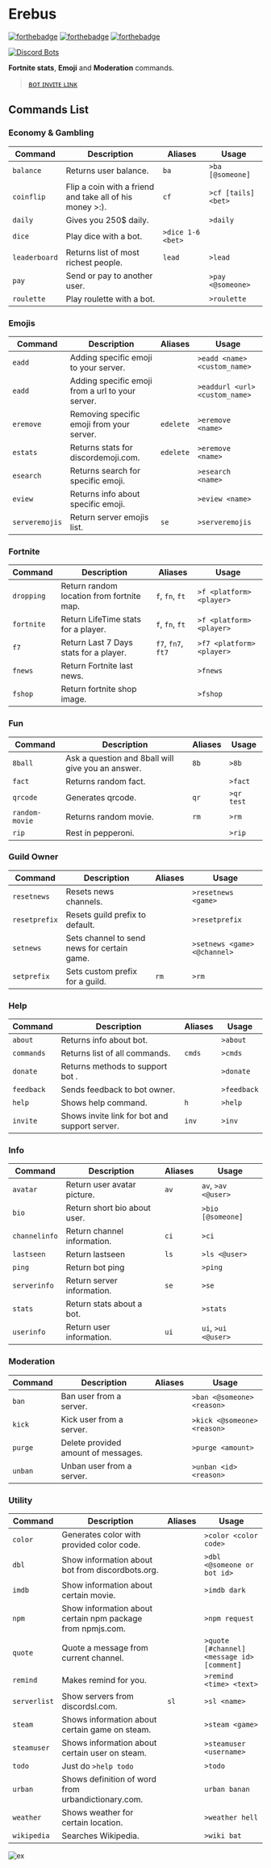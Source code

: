 Erebus
===================

[![forthebadge](https://forthebadge.com/images/badges/made-with-javascript.svg)](https://forthebadge.com)
[![forthebadge](https://forthebadge.com/images/badges/mom-made-pizza-rolls.svg)](https://forthebadge.com)
[![forthebadge](https://forthebadge.com/images/badges/for-you.svg)](https://forthebadge.com)

[![Discord Bots](https://discordbots.org/api/widget/408738823162429440.svg)](https://discordbots.org/bot/408738823162429440)


**Fortnite stats**, **Emoji** and **Moderation** commands.

>[ʙᴏᴛ ɪɴᴠɪᴛᴇ ʟɪɴᴋ](https://discordapp.com/oauth2/authorize?client_id=408738823162429440&scope=bot&permissions=2146958463)

Commands List
-------------------

### Economy & Gambling ###
Command | Description | Aliases | Usage
--- | --- | --- | ---
`balance` | Returns user balance. | `ba` | `>ba [@someone]`
`coinflip` | Flip a coin with a friend and take all of his money >:). | `cf` | `>cf [tails] <bet>`
`daily` | Gives you 250$ daily. | | `>daily`
`dice` | Play dice with a bot. | `>dice 1-6 <bet>`
`leaderboard` | Returns list of most richest people. | `lead` | `>lead`
`pay` | Send or pay to another user. | | `>pay <@someone>`
`roulette ` | Play roulette with a bot. | | `>roulette`

### Emojis ###
Command | Description | Aliases | Usage
--- | --- | --- | ---
`eadd` | Adding specific emoji to your server. | | `>eadd <name> <custom_name>`
`eadd` | Adding specific emoji from a url to your server. | | `>eaddurl <url> <custom_name>`
`eremove` | Removing specific emoji from your server. | `edelete` | `>eremove <name>`
`estats` | Returns stats for discordemoji.com. | `edelete` | `>eremove <name>`
`esearch` | Returns search for specific emoji. | | `>esearch <name>`
`eview` | Returns info about specific emoji. | | `>eview <name>`
`serveremojis` | Return server emojis list. | `se` | `>serveremojis`

### Fortnite ###

Command | Description | Aliases | Usage
--- | --- | --- | ---
`dropping` | Return random location from fortnite map. | `f`, `fn`, `ft` | `>f <platform> <player>`
`fortnite` | Return LifeTime stats for a player. | `f`, `fn`, `ft` | `>f <platform> <player>`
`f7` | Return Last 7 Days stats for a player. | `f7`, `fn7`, `ft7` | `>f7 <platform> <player>`
`fnews` | Return Fortnite last news. | | `>fnews`
`fshop` | Return fortnite shop image. | | `>fshop`

### Fun ###
Command | Description | Aliases | Usage
--- | --- | --- | ---
`8ball` | Ask a question and 8ball will give you an answer. | `8b` | `>8b`
`fact` | Returns random fact. | | `>fact`
`qrcode` | Generates qrcode. | `qr` | `>qr test`
`random-movie` | Returns random movie. | `rm` | `>rm`
`rip` | Rest in pepperoni. | | `>rip`

### Guild Owner ###
Command | Description | Aliases | Usage
--- | --- | --- | ---
`resetnews` | Resets news channels. | | `>resetnews <game>`
`resetprefix` | Resets guild prefix to default. | | `>resetprefix`
`setnews` | Sets channel to send news for certain game. | | `>setnews <game> <@channel>`
`setprefix` | Sets custom prefix for a guild. | `rm` | `>rm`

### Help ###
Command | Description | Aliases | Usage
--- | --- | --- | ---
`about` | Returns info about bot. | | `>about`
`commands` | Returns list of all commands. | `cmds` | `>cmds`
`donate` | Returns methods to support bot . | | `>donate`
`feedback` | Sends feedback to bot owner. | | `>feedback`
`help` | Shows help command. | `h` | `>help`
`invite` | Shows invite link for bot and support server. | `inv` | `>inv`

### Info ###

Command | Description | Aliases | Usage
--- | --- | --- | ---
`avatar` | Return user avatar picture. | `av` | `av`, `>av <@user>`
`bio` | Return short bio about user. | | `>bio [@someone]`
`channelinfo` | Return channel information. | `ci` | `>ci`
`lastseen` | Return lastseen  | `ls` | `>ls <@user>`
`ping` | Return bot ping  | | `>ping`
`serverinfo` | Return server information. | `se` | `>se`
`stats` | Return stats about a bot.| | `>stats`
`userinfo` | Return user information. | `ui` | `ui`, `>ui <@user>`

### Moderation ###

Command | Description | Aliases | Usage
--- | --- | --- | ---
`ban` | Ban user from a server. |  | `>ban <@someone> <reason>`
`kick` | Kick user from a server. |  | `>kick <@someone> <reason>`
`purge` | Delete provided amount of messages. |  | `>purge <amount>`
`unban` | Unban user from a server. |  | `>unban <id> <reason>`

### Utility  ###

Command | Description | Aliases | Usage
--- | --- | --- | ---
`color` | Generates color with provided color code. |  | `>color <color code>`
`dbl` | Show information about bot from discordbots.org. |  | `>dbl <@someone or bot id>`
`imdb` | Show information about certain movie. |  | `>imdb dark`
`npm` | Show information about certain npm package from npmjs.com. |  | `>npm request`
`quote` | Quote a message from current channel. |  | `>quote [#channel] <message id> [comment]`
`remind` | Makes remind for you. |  | `>remind <time> <text>`
`serverlist` | Show servers from discordsl.com. | `sl` | `>sl <name>`
`steam` | Shows information about certain game on steam. |  | `>steam <game>`
`steamuser` | Shows information about certain user on steam. |  | `>steamuser <username>`
`todo` | Just do `>help todo` | | `>todo`
`urban` | Shows definition of word from urbandictionary.com. | | `urban banan`
`weather` | Shows weather for certain location. |  | `>weather hell`
`wikipedia` | Searches Wikipedia. |  | `>wiki bat`


![ex](https://i.imgur.com/MxRHegx.png)
